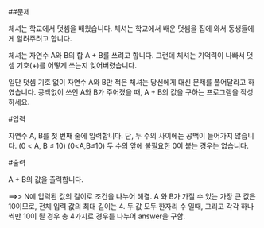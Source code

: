 ##문제

체셔는 학교에서 덧셈을 배웠습니다. 체셔는 학교에서 배운 덧셈을 집에 와서 동생들에게 알려주려고 합니다.

체셔는 자연수 A와 B의 합 A + B를 쓰려고 합니다. 그런데 체셔는 기억력이 나빠서 덧셈 기호(+)를 어떻게 쓰는지 잊어버렸습니다.

일단 덧셈 기호 없이 자연수 A와 B만 적은 체셔는 당신에게 대신 문제를 풀어달라고 하였습니다. 공백없이 쓰인 A와 B가 주어졌을 때, A + B의 값을 구하는 프로그램을 작성하세요.


#입력

자연수 A, B를 첫 번째 줄에 입력합니다. 단, 두 수의 사이에는 공백이 들어가지 않습니다.
(0 < A, B ≤ 10)
(0<A,B≤10)
두 수의 앞에 불필요한 0이 붙는 경우는 없습니다.

#출력

A + B의 값을 출력합니다.



==>> N에 입력된 값의 길이로 조건을 나누어 해결.
A 와 B가 가질 수 있는 가장 큰 값은 10이므로, 전체 입력 값의 최대 길이는 4.
두 값 모두 한자리 수 일때, 그리고 각각 하나씩만 10이 될 경우 총 4가지로 경우를 나누어 answer을 구함.    